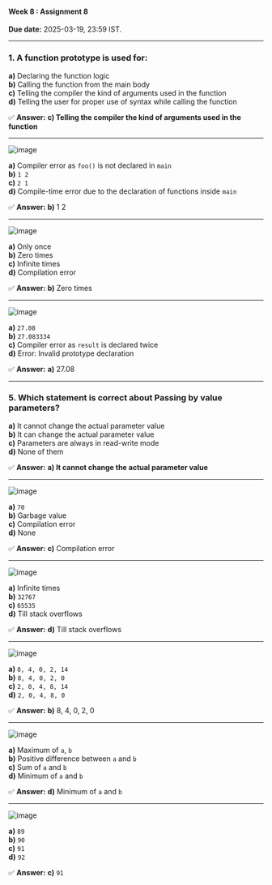 
#### **Week 8 : Assignment 8**  
**Due date:** 2025-03-19, 23:59 IST.  

---

### **1. A function prototype is used for:**  
**a)** Declaring the function logic  
**b)** Calling the function from the main body  
**c)** Telling the compiler the kind of arguments used in the function  
**d)** Telling the user for proper use of syntax while calling the function  

✅ **Answer:** **c) Telling the compiler the kind of arguments used in the function**  

---
![image](https://github.com/user-attachments/assets/b433d599-88b1-4a4a-9ac1-9fe4b29de968)

**a)** Compiler error as `foo()` is not declared in `main`  
**b)** `1 2`  
**c)** `2 1`  
**d)** Compile-time error due to the declaration of functions inside `main`  

✅ **Answer:** **b)** 1 2

---

![image](https://github.com/user-attachments/assets/a107e47a-609d-4d71-844f-5ef10e5ae9ae)

**a)** Only once  
**b)** Zero times  
**c)** Infinite times  
**d)** Compilation error  

✅ **Answer:** **b)** Zero times 

---

![image](https://github.com/user-attachments/assets/3bb41da4-c1ae-453c-b956-6e837517bac4)

**a)** `27.08`  
**b)** `27.083334`  
**c)** Compiler error as `result` is declared twice  
**d)** Error: Invalid prototype declaration  

✅ **Answer:** **a)** 27.08  

---

### **5. Which statement is correct about Passing by value parameters?**  

**a)** It cannot change the actual parameter value  
**b)** It can change the actual parameter value  
**c)** Parameters are always in read-write mode  
**d)** None of them  

✅ **Answer:** **a) It cannot change the actual parameter value**  

---

![image](https://github.com/user-attachments/assets/cd7cd62d-72f7-4f1f-8653-28cb672bcc40)

**a)** `70`  
**b)** Garbage value  
**c)** Compilation error  
**d)** None  

✅ **Answer:** **c)** Compilation error 

---

![image](https://github.com/user-attachments/assets/366dde17-b0c4-4d88-af5d-bd0ff1a464b0)


**a)** Infinite times  
**b)** `32767`  
**c)** `65535`  
**d)** Till stack overflows  

✅ **Answer:** **d)** Till stack overflows  

---

![image](https://github.com/user-attachments/assets/08b1e6d4-aec4-4cae-b034-0986f7b63e5c)


**a)** `8, 4, 0, 2, 14`  
**b)** `8, 4, 0, 2, 0`  
**c)** `2, 0, 4, 8, 14`  
**d)** `2, 0, 4, 8, 0`  

✅ **Answer:** **b)** 8, 4, 0, 2, 0

---

![image](https://github.com/user-attachments/assets/56766c1a-5a0f-419b-99e5-a5009eb4d10b)


**a)** Maximum of `a`, `b`  
**b)** Positive difference between `a` and `b`  
**c)** Sum of `a` and `b`  
**d)** Minimum of `a` and `b`  

✅ **Answer:** **d)** Minimum of `a` and `b`   

---

![image](https://github.com/user-attachments/assets/4b88431a-bd5c-4064-8937-a86eb0f162ea)


**a)** `89`  
**b)** `90`  
**c)** `91`  
**d)** `92`  

✅ **Answer:** **c)** `91`  
